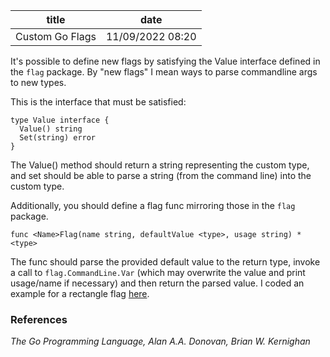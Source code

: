 | title | date |
|---|---|
| Custom Go Flags | 11/09/2022 08:20 |

It's possible to define new flags by satisfying the Value interface defined
in the `flag` package. By "new flags" I mean ways to parse commandline args
to new types.

This is the interface that must be satisfied:
```
type Value interface {
  Value() string
  Set(string) error
}
```

The Value() method should return a string representing the custom type, and 
set should be able to parse a string (from the command line) into the custom
type. 

Additionally, you should define a flag func mirroring those in the `flag` package.

```
func <Name>Flag(name string, defaultValue <type>, usage string) *<type> 
```
The func should parse the provided default value to the return type, invoke a call
to `flag.CommandLine.Var` (which may overwrite the value and print usage/name if
necessary) and then return the parsed value. I coded an example for a rectangle
flag [here](https://github.com/hrand1005/go-sandbox/tree/master/custom_flags).

### References
_The Go Programming Language, Alan A.A. Donovan, Brian W. Kernighan_
